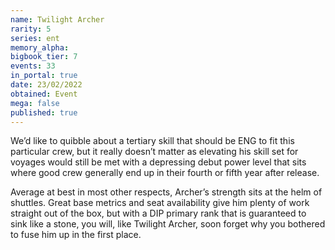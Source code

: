 ```yaml
---
name: Twilight Archer
rarity: 5
series: ent
memory_alpha:
bigbook_tier: 7
events: 33
in_portal: true
date: 23/02/2022
obtained: Event
mega: false
published: true
---
```


We’d like to quibble about a tertiary skill that should be ENG to fit this particular crew, but it really doesn’t matter as elevating his skill set for voyages would still be met with a depressing debut power level that sits where good crew generally end up in their fourth or fifth year after release.

Average at best in most other respects, Archer’s strength sits at the helm of shuttles. Great base metrics and seat availability give him plenty of work straight out of the box, but with a DIP primary rank that is guaranteed to sink like a stone, you will, like Twilight Archer, soon forget why you bothered to fuse him up in the first place.
